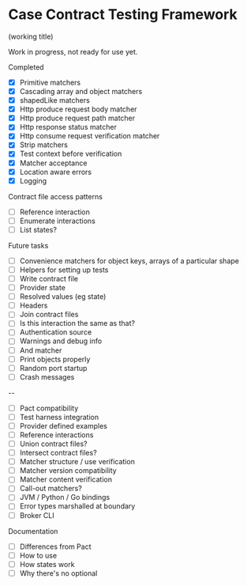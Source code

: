 # Case Contract Testing Framework

(working title)

Work in progress, not ready for use yet.

Completed

- [x] Primitive matchers
- [x] Cascading array and object matchers
- [x] shapedLike matchers
- [x] Http produce request body matcher
- [x] Http produce request path matcher
- [x] Http response status matcher
- [x] Http consume request verification matcher
- [x] Strip matchers
- [x] Test context before verification
- [x] Matcher acceptance
- [x] Location aware errors
- [x] Logging

Contract file access patterns

- [ ] Reference interaction
- [ ] Enumerate interactions
- [ ] List states?

Future tasks

- [ ] Convenience matchers for object keys, arrays of a particular shape
- [ ] Helpers for setting up tests
- [ ] Write contract file
- [ ] Provider state
- [ ] Resolved values (eg state)
- [ ] Headers
- [ ] Join contract files
- [ ] Is this interaction the same as that?
- [ ] Authentication source
- [ ] Warnings and debug info
- [ ] And matcher
- [ ] Print objects properly
- [ ] Random port startup
- [ ] Crash messages

--

- [ ] Pact compatibility
- [ ] Test harness integration
- [ ] Provider defined examples
- [ ] Reference interactions
- [ ] Union contract files?
- [ ] Intersect contract files?
- [ ] Matcher structure / use verification
- [ ] Matcher version compatibility
- [ ] Matcher content verification
- [ ] Call-out matchers?
- [ ] JVM / Python / Go bindings
- [ ] Error types marshalled at boundary
- [ ] Broker CLI

Documentation

- [ ] Differences from Pact
- [ ] How to use
- [ ] How states work
- [ ] Why there's no optional
